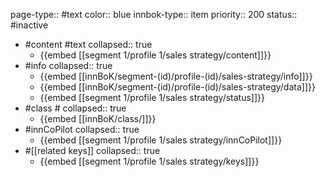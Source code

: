 page-type:: #text
color:: blue
innbok-type:: item
priority:: 200
status:: #inactive

- #content #text
  collapsed:: true
	- {{embed [[segment 1/profile 1/sales strategy/content]]}}
- #info
  collapsed:: true
	- {{embed [[innBoK/segment-(id)/profile-(id)/sales-strategy/info]]}}
	- {{embed [[innBoK/segment-(id)/profile-(id)/sales-strategy/data]]}}
	- {{embed [[segment 1/profile 1/sales strategy/status]]}}
- #class #
  collapsed:: true
	- {{embed [[innBoK/class/]]}}
- #innCoPilot
  collapsed:: true
	- {{embed [[segment 1/profile 1/sales strategy/innCoPilot]]}}
- #[[related keys]]
  collapsed:: true
	- {{embed [[segment 1/profile 1/sales strategy/keys]]}}


